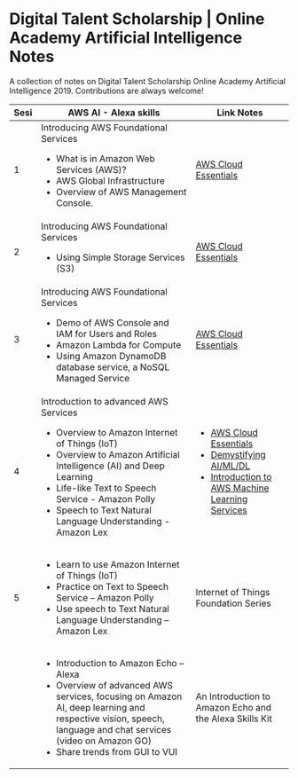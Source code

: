 # Digital Talent Scholarship | Online Academy Artificial Intelligence Notes
A collection of notes on Digital Talent Scholarship Online Academy Artificial Intelligence 2019.
Contributions are always welcome!

| Sesi | AWS AI - Alexa skills                                                                                                                                                                                                                                                  | Link Notes                                                                                                                                                               |
|------|------------------------------------------------------------------------------------------------------------------------------------------------------------------------------------------------------------------------------------------------------------------------|--------------------------------------------------------------------------------------------------------------------------------------------------------------------------|
| 1    | Introducing AWS Foundational Services <ul><li>What is in Amazon Web Services (AWS)?</li> <li>AWS Global Infrastructure</li> <li> Overview of AWS Management Console.</li></ul>                                                                                                                        | [AWS Cloud Essentials](https://github.com/yasirabd/digitalent-OAAI-notes/blob/master/1%20-%20AWS%20Cloud%20Practitioner%20Essentials/Cloud_Practitioner_Essentials.md)   |
| 2    | Introducing AWS Foundational Services <ul><li>Using Simple Storage Services (S3)</li></ul>                                                                                                                                                                                             | [AWS Cloud Essentials](https://github.com/yasirabd/digitalent-OAAI-notes/blob/master/1%20-%20AWS%20Cloud%20Practitioner%20Essentials/Cloud_Practitioner_Essentials.md)   |
| 3    | Introducing AWS Foundational Services <ul><li>Demo of AWS Console and IAM for Users and Roles</li> <li>Amazon Lambda for Compute</li> <li>Using Amazon DynamoDB database service, a NoSQL Managed Service</li></ul>                                                                                  | [AWS Cloud Essentials](https://github.com/yasirabd/digitalent-OAAI-notes/blob/master/1%20-%20AWS%20Cloud%20Practitioner%20Essentials/Cloud_Practitioner_Essentials.md)   |
| 4    | Introduction to advanced AWS Services <ul><li>Overview to Amazon Internet of Things (IoT)</li> <li>Overview to Amazon Artificial Intelligence (AI) and Deep Learning</li> <li>Life-like Text to Speech Service - Amazon Polly</li> <li>Speech to Text Natural Language Understanding - Amazon Lex</li></ul> | <ul><li>[AWS Cloud Essentials](https://github.com/yasirabd/digitalent-OAAI-notes/blob/master/1%20-%20AWS%20Cloud%20Practitioner%20Essentials/Cloud_Practitioner_Essentials.md)</li> <li>[Demystifying AI/ML/DL](https://github.com/yasirabd/digitalent-OAAI-notes/blob/master/2%20-%20Demystifying%20AI-ML-DL/Demystifying_AI_ML_DL.md)</li> <li>[Introduction to AWS Machine Learning Services](https://github.com/yasirabd/digitalent-OAAI-notes/blob/master/3%20-%20Introduction%20to%20AWS%20Machine%20Learning%20Services/Introduction_AWS_ML_Services.md)</li></ul> |
| 5    | <ul><li>Learn to use Amazon Internet of Things (IoT)</li> <li>Practice on Text to Speech Service – Amazon Polly</li> <li>Use speech to Text Natural Language Understanding – Amazon Lex</li></ul> | Internet of Things Foundation Series |
|     | <ul><li>Introduction to Amazon Echo – Alexa</li> <li>Overview of advanced AWS services, focusing on Amazon AI, deep learning and respective vision, speech, language and chat services (video on Amazon GO)</li> <li>Share trends from GUI to VUI</li></ul> | An Introduction to Amazon Echo and the Alexa Skills Kit |
